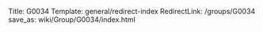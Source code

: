 Title: G0034
Template: general/redirect-index
RedirectLink: /groups/G0034
save_as: wiki/Group/G0034/index.html